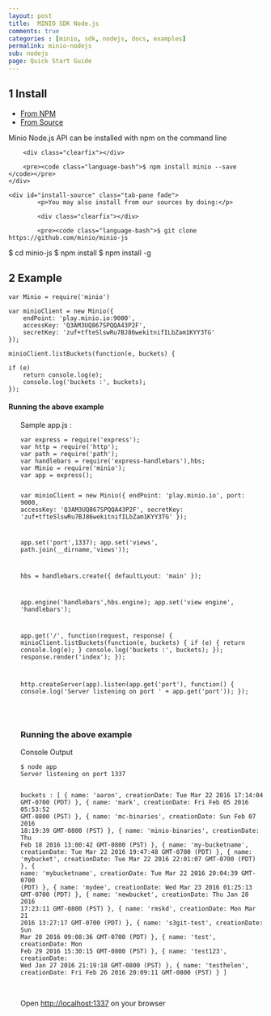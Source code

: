 ```yaml
---
layout: post
title:  MINIO SDK Node.js
comments: true
categories : [minio, sdk, nodejs, docs, examples]
permalink: minio-nodejs 
sub: nodejs 
page: Quick Start Guide
---
```

 
## <span>1</span> Install

<ul class="d-tabs list-inline list-unstyled">
    <li class="active">
        <a href="#install-npm" data-toggle="tab">From NPM</a>
    </li>
    <li>
        <a href="#install-source" data-toggle="tab">From Source</a>
    </li>
</ul>

<div class="tab-content">
    <div id="install-npm" class="tab-pane active fade in">
        <p>Minio Node.js API can be installed with npm on the command line</p>
        
        <div class="clearfix"></div>
        
        <pre><code class="language-bash">$ npm install minio --save </code></pre>
    </div>
    
    <div id="install-source" class="tab-pane fade">
            <p>You may also install from our sources by doing:</p>
            
            <div class="clearfix"></div>
            
            <pre><code class="language-bash">$ git clone https://github.com/minio/minio-js 
$ cd minio-js
$ npm install
$ npm install -g</code></pre>
        </div>
</div>
  
## <span>2</span> Example
<pre class="code-toolbar m-b-10"><code class="language-javascript">var Minio = require('minio')
	   
var minioClient = new Minio({
    endPoint: 'play.minio.io:9000', 
    accessKey: 'Q3AM3UQ867SPQQA43P2F', 
    secretKey: 'zuf+tfteSlswRu7BJ86wekitnifILbZam1KYY3TG'
});

minioClient.listBuckets(function(e, buckets) {

if (e)
    return console.log(e);
    console.log('buckets :', buckets);
});
</code></pre>
 
#### Running the above example 

<ul style="list-style: none;">
	
<li> <i class="fa fa-caret-right"></i> Sample app.js :
<pre class="code-toolbar"><code class="language-bash">var express = require('express');
var http = require('http');
var path = require('path');
var handlebars = require('express-handlebars'),hbs;
var Minio = require('minio');
var app = express();

var minioClient = new Minio({
     endPoint: 'play.minio.io',
     port: 9000,
     accessKey: 'Q3AM3UQ867SPQQA43P2F',
     secretKey: 'zuf+tfteSlswRu7BJ86wekitnifILbZam1KYY3TG'
});


app.set('port',1337);
app.set('views', path.join(__dirname,'views'));

hbs = handlebars.create({
        defaultLyout: 'main'
});

app.engine('handlebars',hbs.engine);
app.set('view engine', 'handlebars');


app.get('/', function(request, response) {
  minioClient.listBuckets(function(e, buckets) {
     if (e) {
         return console.log(e);
     }
     console.log('buckets :', buckets);
     });
  response.render('index');
});

http.createServer(app).listen(app.get('port'), function() {
        console.log('Server listening on port ' + app.get('port'));
});
</code></pre>
</li>
<br>

### Running the above example

<li> <i class="fa fa-caret-right"></i> Console Output 
<pre><code class="language-bash">$ node app
Server listening on port 1337

buckets : [ { name: 'aaron',
    creationDate: Tue Mar 22 2016 17:14:04 GMT-0700 (PDT) },
  { name: 'mark',
    creationDate: Fri Feb 05 2016 05:53:52 GMT-0800 (PST) },
  { name: 'mc-binaries',
    creationDate: Sun Feb 07 2016 18:19:39 GMT-0800 (PST) },
  { name: 'minio-binaries',
    creationDate: Thu Feb 18 2016 13:00:42 GMT-0800 (PST) },
  { name: 'my-bucketname',
    creationDate: Tue Mar 22 2016 19:47:48 GMT-0700 (PDT) },
  { name: 'mybucket',
    creationDate: Tue Mar 22 2016 22:01:07 GMT-0700 (PDT) },
  { name: 'mybucketname',
    creationDate: Tue Mar 22 2016 20:04:39 GMT-0700 (PDT) },
  { name: 'mydee',
    creationDate: Wed Mar 23 2016 01:25:13 GMT-0700 (PDT) },
  { name: 'newbucket',
    creationDate: Thu Jan 28 2016 17:23:11 GMT-0800 (PST) },
  { name: 'rmskd',
    creationDate: Mon Mar 21 2016 13:27:17 GMT-0700 (PDT) },
  { name: 's3git-test',
    creationDate: Sun Mar 20 2016 09:08:36 GMT-0700 (PDT) },
  { name: 'test',
    creationDate: Mon Feb 29 2016 15:30:15 GMT-0800 (PST) },
  { name: 'test123',
    creationDate: Wed Jan 27 2016 21:19:18 GMT-0800 (PST) },
  { name: 'testhelen',
    creationDate: Fri Feb 26 2016 20:09:11 GMT-0800 (PST) } ]
</code></pre>
</li>
<br>
<li> <i class="fa fa-caret-right"></i>
	Open <a href="http://localhost:1337">http://localhost:1337</a> on your browser
</li>
</ul>
<!--
<pre class="code-toolbar"><code class="language-html">TBD. WE need to be able to do minioClient.public_url 

&lt;!doctype html&gt;
&lt;html&gt;
    &lt;body&gt;
        &lt;h1&gt; Your URLS &lt;/h1&gt;
        &#123;&#123;#each urls&#125;&#125;
        &lt;p&gt;
            &lt;a href="/url/{{id}}"&gt;
                &#123;&#123;url&#125;&#125;
            &lt;/a&gt;
        &lt;/p&gt;
        {{/each}}
    &lt;/body&gt;
&lt;/html&gt;
</code></pre> -->

 
## <span>3</span> Next Steps : Explore Further

<table class="table table-bordered">
<tbody>
	<tr>
	 <td>Bundle the Minio Cloud Storage Server with your Application Stack.</td>
	 <td><a href="minio-server.html">Go to Minio Server</a></td>
	</tr>
	<tr>
	 <td>Need Minio functionality inside your applications / programs?</td>
	 <td><a href="minio-sdk.html">Go to Minio SDK</a></td>
	</tr> 
</tbody>
</table>
